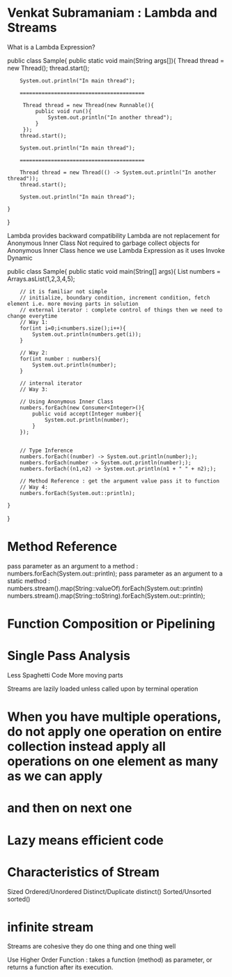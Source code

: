# Venkat Subramaniam : Lambda and Streams

What is a Lambda Expression?

public class Sample{
    public static void main(String args[]){
        Thread thread = new Thread();
        thread.start();

        System.out.println("In main thread");

        ========================================

         Thread thread = new Thread(new Runnable(){
             public void run(){
                 System.out.println("In another thread");
             }
         });
        thread.start();

        System.out.println("In main thread");

        ========================================

        Thread thread = new Thread(() -> System.out.println("In another thread"));
        thread.start();

        System.out.println("In main thread");

    }
}

Lambda provides backward compatibility
Lambda are not replacement for Anonymous Inner Class
Not required to garbage collect objects for Anonymous Inner Class hence we use Lambda Expression as it uses Invoke Dynamic

public class Sample{
    public static void main(String[] args){
        List<Integer> numbers = Arrays.asList(1,2,3,4,5);

        // it is familiar not simple
        // initialize, boundary condition, increment condition, fetch element i.e. more moving parts in solution
        // external iterator : complete control of things then we need to change everytime
        // Way 1:
        for(int i=0;i<numbers.size();i++){
            System.out.println(numbers.get(i));
        }

        // Way 2:
        for(int number : numbers){
            System.out.println(number);
        }

        // internal iterator
        // Way 3:

        // Using Anonymous Inner Class
        numbers.forEach(new Consumer<Integer>(){
            public void accept(Integer number){
                System.out.println(number);
            }
        });


        // Type Inference
        numbers.forEach((number) -> System.out.println(number););
        numbers.forEach(number -> System.out.println(number););
        numbers.forEach((n1,n2) -> System.out.println(n1 + " " + n2););

        // Method Reference : get the argument value pass it to function
        // Way 4:
        numbers.forEach(System.out::println);

    }
}

# Method Reference
pass parameter as an argument to a method : numbers.forEach(System.out::println);
pass parameter as an argument to a static method : numbers.stream().map(String::valueOf).forEach(System.out::println)
numbers.stream().map(String::toString).forEach(System.out::println);

# Function Composition or Pipelining
# Single Pass Analysis

Less Spaghetti Code
More moving parts

Streams are lazily loaded unless called upon by terminal operation

# When you have multiple operations, do not apply one operation on entire collection instead apply all operations on one element as many as we can apply
# and then on next one 

# Lazy means efficient code

# Characteristics of Stream
Sized
Ordered/Unordered
Distinct/Duplicate distinct()
Sorted/Unsorted sorted()

# infinite stream
Streams are cohesive they do one thing and one thing well

Use Higher Order Function : takes a function (method) as parameter, or returns a function after its execution.